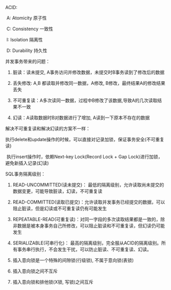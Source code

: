 ACID:

​	A: Atomicity 原子性

​	C: Consistency 一致性

​	I: Isolation 隔离性

​	D: Durability 持久性



并发事务带来的问题：

1. 脏读：读未提交, A事务访问并修改数据，未提交时B事务读到了修改后的数据

2. 丢失修改: A,B 都读取并修改同一数据，A修改, B修改，最终结果A的修改结果丢失
3.  不可重复读：A多次读同一数据，过程中B修改了该数据,导致A的几次读取结果不一致

4. 幻读：A读取数据时B对数据进行了增加, A读到一下原本不存在的数据

解决不可重复读和解决幻读的方案不一样：

​	执行delete和update操作的时候，可以直接对记录加锁，保证事务安全(不可重复读)

​	执行insert操作时，依赖Next-key Lock(Record Lock + Gap Lock)进行加锁，避免新插入记录(幻读)





SQL事务隔离级别：

1. READ-UNCOMMITTED(读未提交)： 最低的隔离级别，允许读取尚未提交的数据变更，可能导致脏读，幻读，不可重复读
2. READ-COMMITTED(读取已提交)：允许读取并发事务已经提交的数据，可以阻止脏读，但是幻读或不可重复读仍有可能发生
3. REPEATABLE-READ(可重复读)：对同一字段的多次读取结果都是一致的，除非数据是被本身事务自己所修改，可以阻止脏读和不可重复读，但幻读仍可能发生
4. SERIALIZABLE(可串行化)： 最高的隔离级别，完全服从ACID的隔离级别。所有事务串行执行，不会发生干扰，可以防止脏读、不可重复读、幻读。





1. 插入意向锁是一个特殊的间隙锁(行级锁), 不属于意向锁(表锁)
2. 插入意向锁之间不互斥
3. 插入意向锁和排他锁(X锁, 写锁)之间互斥